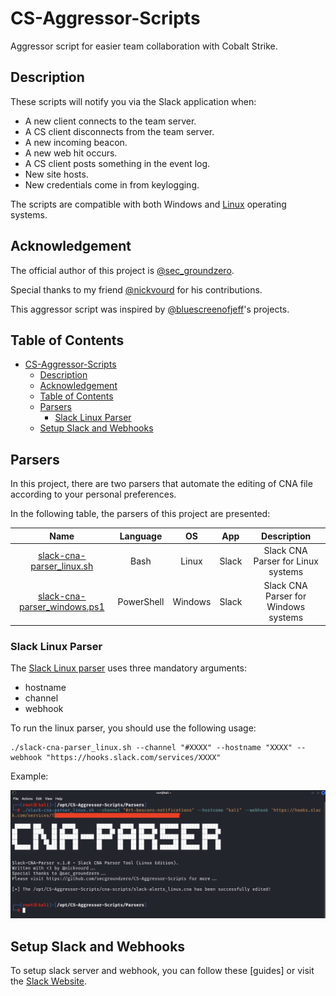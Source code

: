 # CS-Aggressor-Scripts

Aggressor script for easier team collaboration with Cobalt Strike.

## Description

These scripts will notify you via the Slack application when:

- A new client connects to the team server.
- A CS client disconnects from the team server.
- A new incoming beacon.
- A new web hit occurs.
- A CS client posts something in the event log.
- New site hosts.
- New credentials come in from keylogging.

The scripts are compatible with both Windows and [Linux](/cna-scripts/slack-alerts_linux.cna) operating systems.

## Acknowledgement

The official author of this project is [@sec_groundzero](https://twitter.com/sec_groundzero).

Special thanks to my friend [@nickvourd](https://twitter.com/nickvourd) for his contributions.

This aggressor script was inspired by [@bluescreenofjeff](https://twitter.com/bluescreenofjeff)'s projects.

## Table of Contents
- [CS-Aggressor-Scripts](#cs-aggressor-scripts)
  - [Description](#description)
  - [Acknowledgement](#acknowledgement)
  - [Table of Contents](#table-of-contents)
  - [Parsers](#parsers)
    - [Slack Linux Parser](#slcak-linux-parser)
  - [Setup Slack and Webhooks](#setup-slack-and-webhooks)

## Parsers

In this project, there are two parsers that automate the editing of CNA file according to your personal preferences.

In the following table, the parsers of this project are presented:

| Name | Language | OS | App | Description |
|:-----------:|:-----------:|:-----------:|:-----------:|:-----------:
|[slack-cna-parser_linux.sh](/Parsers/slack-cna-parser_linux.sh)| Bash | Linux | Slack | Slack CNA Parser for Linux systems |
|[slack-cna-parser_windows.ps1](/Parsers/slack-cna-parser_windows.ps1)| PowerShell | Windows | Slack | Slack CNA Parser for Windows systems |

### Slack Linux Parser

The [Slack Linux parser](/Parsers/slack-cna-parser_linux.sh) uses three mandatory arguments:

- hostname
- channel
- webhook

To run the linux parser, you should use the following usage:

```
./slack-cna-parser_linux.sh --channel "#XXXX" --hostname "XXXX" --webhook "https://hooks.slack.com/services/XXXX"
```

Example:

![linux-parser-example](/Pictures/linux-parser-example.png)

## Setup Slack and Webhooks

To setup slack server and webhook, you can follow these [guides] or visit the [Slack Website](https://api.slack.com/incoming-webhooks).
